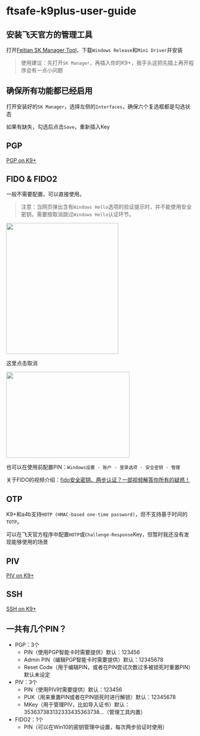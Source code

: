 # ftsafe-k9plus-user-guide
## 安装飞天官方的管理工具
打开[Feitian SK Manager Tool](https://fido.ftsafe.com/feitian-sk-manager-tool-user-manual/)，下载`Windows Release`和`Mini Driver`并安装

> 使用建议：先打开`SK Manager`，再插入你的K9+，我手头这把先插上再开程序会有一点小问题
## 确保所有功能都已经启用
打开安装好的`SK Manager`，选择左侧的`Interfaces`，确保六个复选框都是勾选状态

如果有缺失，勾选后点击`Save`，重新插入Key
## PGP
[PGP on K9+](https://github.com/AsterisMono/ftsafe-k9plus-user-guide/blob/main/guides/pgp.md)
## FIDO & FIDO2
一般不需要配置，可以直接使用。

> 注意：当网页弹出含有`Windows Hello`选项的验证提示时，并不能使用安全密钥，需要按取消跳过`Windows Hello`认证环节。
<img src="https://user-images.githubusercontent.com/54884471/138551444-c50b10f1-f03d-4c5e-8368-60913726f74a.png" width="300" height="350">

这里点击取消

<img src="https://user-images.githubusercontent.com/54884471/138551558-4e712a3c-e267-49bb-b18a-46fb6f429812.png" width="330" height="230">


也可以在使用前配置PIN：`Windows设置 - 账户 - 登录选项 - 安全密钥 - 管理`

关于FIDO的视频介绍：[fido安全密钥、两步认证？一部视频解答你所有的疑惑！](https://www.bilibili.com/video/BV1GL4y1h7aq)

## OTP
K9+和a4b支持`HOTP (HMAC-based one-time password)`，但不支持基于时间的`TOTP`。

可以在飞天官方程序中配置`HOTP`或`Challenge-Response`Key，但暂时我还没有发现能够使用的场景

## PIV
[PIV on K9+](https://github.com/AsterisMono/ftsafe-k9plus-user-guide/blob/main/guides/piv.md)

## SSH
[SSH on K9+](https://github.com/AsterisMono/ftsafe-k9plus-user-guide/blob/main/guides/ssh.md)

## 一共有几个PIN？
 - PGP：3个
   - PIN（使用PGP智能卡时需要提供）默认：123456
   - Admin PIN（编辑PGP智能卡时需要提供）默认：12345678
   - Reset Code（用于编辑PIN，或者在PIN尝试次数过多被锁死时重置PIN）默认未设定
 - PIV：3个
   - PIN（使用PIV时需要提供）默认：123456
   - PUK（用来重置PIN或者在PIN锁死时进行解锁）默认：12345678
   - MKey（用于管理PIV，比如导入证书）默认：353637383132333435363738...（管理工具内置）
 - FIDO2：1个
   - PIN（可以在Win10的密钥管理中设置，每次两步验证时使用）
